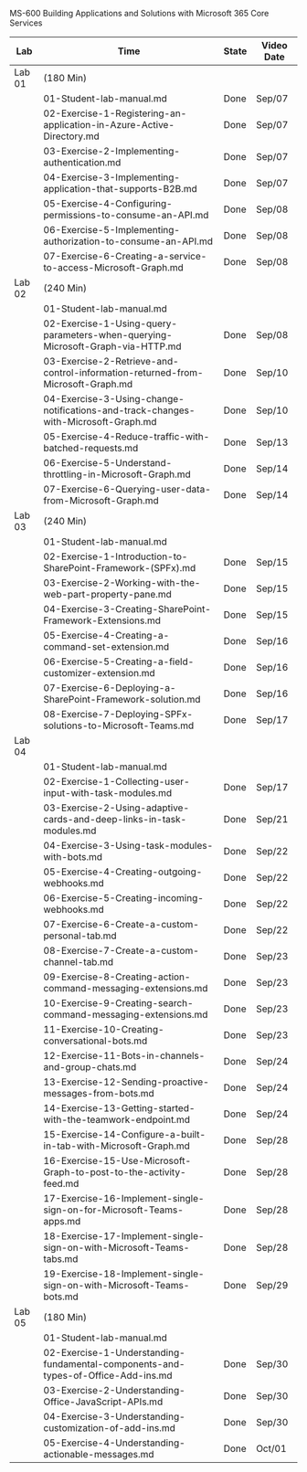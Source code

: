 MS-600
 Building Applications and Solutions with Microsoft 365 Core Services



| Lab    | Time                                                         | State | Video Date |
| ------ | ------------------------------------------------------------ | ----- | ---------- |
| Lab 01 | (180 Min)                                                    |       |            |
|        | 01-Student-lab-manual.md                                     | Done  | Sep/07     |
|        | 02-Exercise-1-Registering-an-application-in-Azure-Active-Directory.md | Done  | Sep/07     |
|        | 03-Exercise-2-Implementing-authentication.md                 | Done  | Sep/07     |
|        | 04-Exercise-3-Implementing-application-that-supports-B2B.md  | Done  | Sep/07     |
|        | 05-Exercise-4-Configuring-permissions-to-consume-an-API.md   | Done  | Sep/08     |
|        | 06-Exercise-5-Implementing-authorization-to-consume-an-API.md | Done  | Sep/08     |
|        | 07-Exercise-6-Creating-a-service-to-access-Microsoft-Graph.md | Done  | Sep/08     |
| Lab 02 | (240 Min)                                                    |       |            |
|        | 01-Student-lab-manual.md                                     |       |            |
|        | 02-Exercise-1-Using-query-parameters-when-querying-Microsoft-Graph-via-HTTP.md | Done  | Sep/08     |
|        | 03-Exercise-2-Retrieve-and-control-information-returned-from-Microsoft-Graph.md | Done  | Sep/10     |
|        | 04-Exercise-3-Using-change-notifications-and-track-changes-with-Microsoft-Graph.md | Done  | Sep/10     |
|        | 05-Exercise-4-Reduce-traffic-with-batched-requests.md        | Done  | Sep/13     |
|        | 06-Exercise-5-Understand-throttling-in-Microsoft-Graph.md    | Done  | Sep/14     |
|        | 07-Exercise-6-Querying-user-data-from-Microsoft-Graph.md     | Done  | Sep/14     |
| Lab 03 | (240 Min)                                                    |       |            |
|        | 01-Student-lab-manual.md                                     |       |            |
|        | 02-Exercise-1-Introduction-to-SharePoint-Framework-(SPFx).md | Done  | Sep/15     |
|        | 03-Exercise-2-Working-with-the-web-part-property-pane.md     | Done  | Sep/15     |
|        | 04-Exercise-3-Creating-SharePoint-Framework-Extensions.md    | Done  | Sep/15     |
|        | 05-Exercise-4-Creating-a-command-set-extension.md            | Done  | Sep/16     |
|        | 06-Exercise-5-Creating-a-field-customizer-extension.md       | Done  | Sep/16     |
|        | 07-Exercise-6-Deploying-a-SharePoint-Framework-solution.md   | Done  | Sep/16     |
|        | 08-Exercise-7-Deploying-SPFx-solutions-to-Microsoft-Teams.md | Done  | Sep/17     |
| Lab 04 |                                                              |       |            |
|        | 01-Student-lab-manual.md                                     |       |            |
|        | 02-Exercise-1-Collecting-user-input-with-task-modules.md     | Done  | Sep/17     |
|        | 03-Exercise-2-Using-adaptive-cards-and-deep-links-in-task-modules.md | Done  | Sep/21     |
|        | 04-Exercise-3-Using-task-modules-with-bots.md                | Done  | Sep/22     |
|        | 05-Exercise-4-Creating-outgoing-webhooks.md                  | Done  | Sep/22     |
|        | 06-Exercise-5-Creating-incoming-webhooks.md                  | Done  | Sep/22     |
|        | 07-Exercise-6-Create-a-custom-personal-tab.md                | Done  | Sep/22     |
|        | 08-Exercise-7-Create-a-custom-channel-tab.md                 | Done  | Sep/23     |
|        | 09-Exercise-8-Creating-action-command-messaging-extensions.md | Done  | Sep/23     |
|        | 10-Exercise-9-Creating-search-command-messaging-extensions.md | Done  | Sep/23     |
|        | 11-Exercise-10-Creating-conversational-bots.md               | Done  | Sep/23     |
|        | 12-Exercise-11-Bots-in-channels-and-group-chats.md           | Done  | Sep/24     |
|        | 13-Exercise-12-Sending-proactive-messages-from-bots.md       | Done  | Sep/24     |
|        | 14-Exercise-13-Getting-started-with-the-teamwork-endpoint.md | Done  | Sep/24     |
|        | 15-Exercise-14-Configure-a-built-in-tab-with-Microsoft-Graph.md | Done  | Sep/28     |
|        | 16-Exercise-15-Use-Microsoft-Graph-to-post-to-the-activity-feed.md | Done  | Sep/28     |
|        | 17-Exercise-16-Implement-single-sign-on-for-Microsoft-Teams-apps.md | Done  | Sep/28     |
|        | 18-Exercise-17-Implement-single-sign-on-with-Microsoft-Teams-tabs.md | Done  | Sep/28     |
|        | 19-Exercise-18-Implement-single-sign-on-with-Microsoft-Teams-bots.md | Done  | Sep/29     |
| Lab 05 | (180 Min)                                                    |       |            |
|        | 01-Student-lab-manual.md                                     |       |            |
|        | 02-Exercise-1-Understanding-fundamental-components-and-types-of-Office-Add-ins.md | Done  | Sep/30     |
|        | 03-Exercise-2-Understanding-Office-JavaScript-APIs.md        | Done  | Sep/30     |
|        | 04-Exercise-3-Understanding-customization-of-add-ins.md      | Done  | Sep/30     |
|        | 05-Exercise-4-Understanding-actionable-messages.md           | Done  | Oct/01     |

